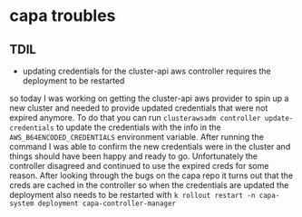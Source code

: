 # capa troubles

## TDIL

- updating credentials for the cluster-api aws controller requires the deployment to be restarted


so today I was working on getting the cluster-api aws provider to spin up a new cluster and needed to provide updated credentials that were not expired anymore. To do that you can run `clusterawsadm controller update-credentials` to update the credentials with the info in the `AWS_B64ENCODED_CREDENTIALS` environment variable. After running the command I was able to confirm the new credentials were in the cluster and things should have been happy and ready to go. Unfortunately the controller disagreed and continued to use the expired creds for some reason. After looking through the bugs on the capa repo it turns out that the creds are cached in the controller so when the credentials are updated the deployment also needs to be restarted with `k rollout restart -n capa-system deployment capa-controller-manager`
